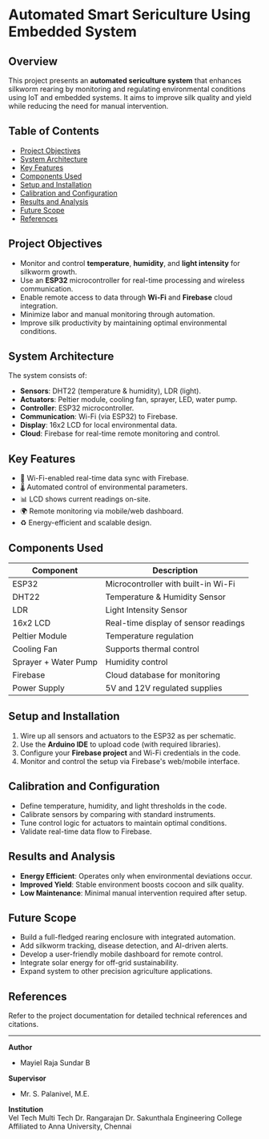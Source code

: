 # Automated Smart Sericulture Using Embedded System

## Overview

This project presents an **automated sericulture system** that enhances silkworm rearing by monitoring and regulating environmental conditions using IoT and embedded systems. It aims to improve silk quality and yield while reducing the need for manual intervention.

## Table of Contents

- [Project Objectives](#project-objectives)
- [System Architecture](#system-architecture)
- [Key Features](#key-features)
- [Components Used](#components-used)
- [Setup and Installation](#setup-and-installation)
- [Calibration and Configuration](#calibration-and-configuration)
- [Results and Analysis](#results-and-analysis)
- [Future Scope](#future-scope)
- [References](#references)

## Project Objectives

- Monitor and control **temperature**, **humidity**, and **light intensity** for silkworm growth.
- Use an **ESP32** microcontroller for real-time processing and wireless communication.
- Enable remote access to data through **Wi-Fi** and **Firebase** cloud integration.
- Minimize labor and manual monitoring through automation.
- Improve silk productivity by maintaining optimal environmental conditions.

## System Architecture

The system consists of:

- **Sensors**: DHT22 (temperature & humidity), LDR (light).
- **Actuators**: Peltier module, cooling fan, sprayer, LED, water pump.
- **Controller**: ESP32 microcontroller.
- **Communication**: Wi-Fi (via ESP32) to Firebase.
- **Display**: 16x2 LCD for local environmental data.
- **Cloud**: Firebase for real-time remote monitoring and control.

## Key Features

- 📶 Wi-Fi-enabled real-time data sync with Firebase.
- 🌡️ Automated control of environmental parameters.
- 📊 LCD shows current readings on-site.
- 🌍 Remote monitoring via mobile/web dashboard.
- ♻️ Energy-efficient and scalable design.

## Components Used

| Component             | Description                                   |
|----------------------|-----------------------------------------------|
| ESP32                | Microcontroller with built-in Wi-Fi           |
| DHT22                | Temperature & Humidity Sensor                 |
| LDR                  | Light Intensity Sensor                        |
| 16x2 LCD             | Real-time display of sensor readings          |
| Peltier Module       | Temperature regulation                        |
| Cooling Fan          | Supports thermal control                      |
| Sprayer + Water Pump | Humidity control                              |
| Firebase             | Cloud database for monitoring                 |
| Power Supply         | 5V and 12V regulated supplies                 |

## Setup and Installation

1. Wire up all sensors and actuators to the ESP32 as per schematic.
2. Use the **Arduino IDE** to upload code (with required libraries).
3. Configure your **Firebase project** and Wi-Fi credentials in the code.
4. Monitor and control the setup via Firebase's web/mobile interface.

## Calibration and Configuration

- Define temperature, humidity, and light thresholds in the code.
- Calibrate sensors by comparing with standard instruments.
- Tune control logic for actuators to maintain optimal conditions.
- Validate real-time data flow to Firebase.

## Results and Analysis

- **Energy Efficient**: Operates only when environmental deviations occur.
- **Improved Yield**: Stable environment boosts cocoon and silk quality.
- **Low Maintenance**: Minimal manual intervention required after setup.

## Future Scope

- Build a full-fledged rearing enclosure with integrated automation.
- Add silkworm tracking, disease detection, and AI-driven alerts.
- Develop a user-friendly mobile dashboard for remote control.
- Integrate solar energy for off-grid sustainability.
- Expand system to other precision agriculture applications.

## References

Refer to the project documentation for detailed technical references and citations.

---

**Author**  
- Mayiel Raja Sundar B  

**Supervisor**  
- Mr. S. Palanivel, M.E.  

**Institution**  
Vel Tech Multi Tech Dr. Rangarajan Dr. Sakunthala Engineering College  
Affiliated to Anna University, Chennai
